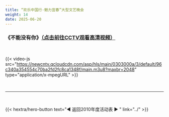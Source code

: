 ```yaml
---
title: “欢乐中国行·魅力宜春”大型文艺晚会
weight: 14
date: 2025-06-20
---
```


### 《不能没有你》[（点击前往CCTV观看高清视频）](https://tv.cctv.com/2012/02/28/VIDEinPeuIv8ws2nPTdNGAH4120228.shtml)

<br>

{{< video-js src="https://newcntv.qcloudcdn.com/asp/hls/main/0303000a/3/default/96c340a354554c70ba2fd2fc8ca1348f/main.m3u8?maxbr=2048" type="application/x-mpegURL" >}}




<br>
<hr>
<br>

{{< hextra/hero-button text="◀ 返回2010年度活动表 ▶ " link="../" >}}